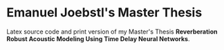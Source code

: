 # Emanuel Joebstl's Master Thesis

Latex source code and print version of my Master's Thesis **Reverberation Robust Acoustic Modeling Using Time Delay Neural Networks**.
